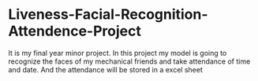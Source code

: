 # Liveness-Facial-Recognition-Attendence-Project
It is my final year minor project. In this project my model is going to recognize the faces of my mechanical friends and take attendance of time and date. And the attendance will be stored in a excel sheet
